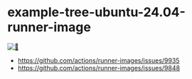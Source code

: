 # example-tree-ubuntu-24.04-runner-image

[![🌳](https://github.com/kachick/example-tree-ubuntu-24.04-runner-image/actions/workflows/tree.yml/badge.svg?branch=main)](https://github.com/kachick/example-tree-ubuntu-24.04-runner-image/actions/workflows/tree.yml?query=branch%3Amain+)

* https://github.com/actions/runner-images/issues/9935
* https://github.com/actions/runner-images/issues/9848
